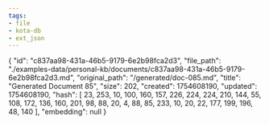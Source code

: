 ```yaml
---
tags:
- file
- kota-db
- ext_json
---
```

{
  "id": "c837aa98-431a-46b5-9179-6e2b98fca2d3",
  "file_path": "./examples-data/personal-kb/documents/c837aa98-431a-46b5-9179-6e2b98fca2d3.md",
  "original_path": "/generated/doc-085.md",
  "title": "Generated Document 85",
  "size": 202,
  "created": 1754608190,
  "updated": 1754608190,
  "hash": [
    23,
    253,
    10,
    100,
    160,
    157,
    226,
    224,
    224,
    210,
    144,
    55,
    108,
    172,
    136,
    160,
    201,
    98,
    88,
    20,
    4,
    88,
    85,
    233,
    10,
    20,
    22,
    177,
    199,
    196,
    48,
    140
  ],
  "embedding": null
}